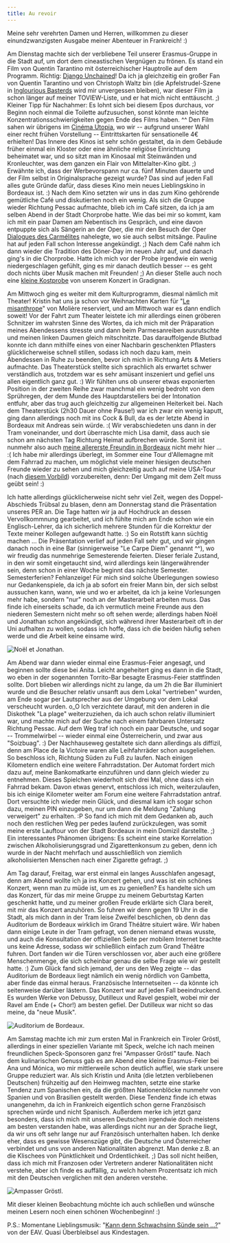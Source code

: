 ```yaml
---
title: Au revoir
---
```


Meine sehr verehrten Damen und Herren, willkommen zu dieser einundzwanzigsten Ausgabe meiner Abenteuer in Frankreich! :)

Am Dienstag machte sich der verbliebene Teil unserer Erasmus-Gruppe in die Stadt auf, um dort dem cineastischen Vergnügen zu frönen. Es stand ein Film von Quentin Tarantino mit österreichischer Hauptrolle auf dem Programm. Richtig: [Django Unchained](http://de.wikipedia.org/wiki/Django_Unchained)! Da ich ja gleichzeitig ein großer Fan von Quentin Tarantino und von Christoph Waltz bin (die Apfelstrudel-Szene in [Inglourious Basterds](http://de.wikipedia.org/wiki/Inglourious_Basterds) wird mir unvergessen bleiben), war dieser Film ja schon länger auf meiner TOVIEW-Liste, und er hat mich nicht enttäuscht. ;) Kleiner Tipp für Nachahmer: Es lohnt sich bei diesem Epos durchaus, vor Beginn noch einmal die Toilette aufzusuchen, sonst könnte man leichte Konzentrationsschwierigkeiten gegen Ende des Films haben. ^^ Den Film sahen wir übrigens im [Cinéma Utopia](http://www.cinemas-utopia.org/bordeaux/), wo wir -- aufgrund unserer Wahl einer recht frühen Vorstellung -- Eintrittskarten für sensationelle 4€ erhielten! Das Innere des Kinos ist sehr schön gestaltet, da in dem Gebäude früher einmal ein Kloster oder eine ähnliche religiöse Einrichtung beheimatet war, und so sitzt man im Kinosaal mit Steinwänden und Kronleuchter, was dem ganzen ein Flair von Mittelalter-Kino gibt. ;) Erwähnte ich, dass der Werbevorspann nur ca. fünf Minuten dauerte und der Film selbst in Originalsprache gezeigt wurde? Das sind auf jeden Fall alles gute Gründe dafür, dass dieses Kino mein neues Lieblingskino in Bordeaux ist. :)
Nach dem Kino setzten wir uns in das zum Kino gehörende gemütliche Café und diskutierten noch ein wenig. Als sich die Gruppe wieder Richtung Pessac aufmachte, blieb ich im Café sitzen, da ich ja am selben Abend in der Stadt Chorprobe hatte. Wie das bei mir so kommt, kam ich mit ein paar Damen am Nebentisch ins Gespräch, und eine davon entpuppte sich als Sängerin an der Oper, die mir den Besuch der Oper [Dialogues des Carmélites](http://de.wikipedia.org/wiki/Dialogues_des_Carm%C3%A9lites) nahelegte, wo sie auch selbst mitsänge. Pauline hat auf jeden Fall schon Interesse angekündigt. ;)
Nach dem Café nahm ich dann wieder die Tradition des Döner-Day im neuen Jahr auf, und danach ging's in die Chorprobe. Hatte ich mich vor der Probe irgendwie ein wenig niedergeschlagen gefühlt, ging es mir danach deutlich besser -- es geht doch nichts über Musik machen mit Freunden! ;) An dieser Stelle auch noch eine [kleine Kostprobe](http://www.youtube.com/watch?v=q1Pcm6LbFDw) von unserem Konzert in Gradignan.

Am Mittwoch ging es weiter mit dem Kulturprogramm, diesmal nämlich mit Theater! Kristin hat uns ja schon vor Weihnachten Karten für "[Le misanthrope](http://de.wikipedia.org/wiki/Le_Misanthrope)" von Molière reserviert, und am Mittwoch war es dann endlich soweit! Vor der Fahrt zum Theater leistete ich mir allerdings einen gröberen Schnitzer im wahrsten Sinne des Wortes, da ich mich mit der Präparation meines Abendessens stresste und dann beim Parmesanreiben ausrutschte und meinen linken Daumen gleich mitschnitzte. Das darauffolgende Blutbad konnte ich dann mithilfe eines von einer Nachbarin geschenkten Pflasters glücklicherweise schnell stillen, sodass ich noch dazu kam, mein Abendessen in Ruhe zu beenden, bevor ich mich in Richtung Arts & Metiers aufmachte.
Das Theaterstück stellte sich sprachlich als erwartet schwer verständlich aus, trotzdem war es sehr amüsant inszeniert und gefiel uns allen eigentlich ganz gut. :) Wir fühlten uns ob unserer etwas exponierten Position in der zweiten Reihe zwar manchmal ein wenig bedroht von dem Sprühregen, der dem Munde des Hauptdarstellers bei der Intonation entfuhr, aber das trug auch gleichzeitig zur allgemeinen Heiterkeit bei.
Nach dem Theaterstück (2h30 Dauer ohne Pause!) war ich zwar ein wenig kaputt, ging dann allerdings noch mit ins Cock & Bull, da es der letzte Abend in Bordeaux mit Andreas sein würde. :(
Wir verabschiedeten uns dann in der Tram voneinander, und dort überraschte mich Lisa damit, dass auch sie schon am nächsten Tag Richtung Heimat aufbrechen würde. Somit ist nunmehr also auch [meine allererste Freundin in Bordeaux](/erasmus/arrivee/) nicht mehr hier ... :(
Ich habe mir allerdings überlegt, im Sommer eine Tour d'Allemagne mit dem Fahrrad zu machen, um möglichst viele meiner hiesigen deutschen Freunde wieder zu sehen und mich gleichzeitig auch auf meine USA-Tour (nach [diesem Vorbild](http://www.biketouring.net/)) vorzubereiten, denn: Der Umgang mit dem Zelt muss geübt sein! :)

Ich hatte allerdings glücklicherweise nicht sehr viel Zeit, wegen des Doppel-Abschieds Trübsal zu blasen, denn am Donnerstag stand die Präsentation unseres PER an. Die Tage hatten wir ja auf Hochdruck an dessen Vervollkommnung gearbeitet, und ich fühlte mich am Ende schon wie ein Englisch-Lehrer, da ich sicherlich mehrere Stunden für die Korrektur der Texte meiner Kollegen aufgewandt hatte. :) So ein Rotstift kann süchtig machen ...
Die Präsentation verlief auf jeden Fall sehr gut, und wir gingen danach noch in eine Bar (sinnigerweise "Le Carpe Diem" genannt ^^), wo wir freudig das nunmehrige Semesterende feierten. Dieser feriale Zustand, in den wir somit eingetaucht sind, wird allerdings kein längerwährender sein, denn schon in einer Woche beginnt das nächste Semester. Semesterferien? Fehlanzeige! Für mich sind solche Überlegungen sowieso nur Gedankenspiele, da ich ja ab sofort ein freier Mann bin, der sich selbst aussuchen kann, wann, wie und wo er arbeitet, da ich ja keine Vorlesungen mehr habe, sondern "nur" noch an der Masterarbeit arbeiten muss. Das finde ich einerseits schade, da ich vermutlich meine Freunde aus den niederen Semestern nicht mehr so oft sehen werde; allerdings haben Noël und Jonathan schon angekündigt, sich während ihrer Masterarbeit oft in der Uni aufhalten zu wollen, sodass ich hoffe, dass ich die beiden häufig sehen werde und die Arbeit keine einsame wird.

![Noël et Jonathan.]($media$/Photo2585.jpg)

Am Abend war dann wieder einmal eine Erasmus-Feier angesagt, und beginnen sollte diese bei Anita. Leicht angeheitert ging es dann in die Stadt, wo eben in der sogenannten Torrito-Bar besagte Erasmus-Feier stattfinden sollte. Dort blieben wir allerdings nicht zu lange, da um 2h die Bar illuminiert wurde und die Besucher relativ unsanft aus dem Lokal "vertrieben" wurden, am Ende sogar per Lautsprecher aus der Umgebung vor dem Lokal verscheucht wurden. o_O Ich verzichtete darauf, mit den anderen in die Diskothek "La plage" weiterzuziehen, da ich auch schon relativ illuminiert war, und machte mich auf der Suche nach einem fahrbaren Untersatz Richtung Pessac. Auf dem Weg traf ich noch ein paar Deutsche, und sogar -- Trommelwirbel -- wieder einmal eine Österreicherin, und zwar aus "Soizbuag". :) Der Nachhauseweg gestaltete sich dann allerdings als diffizil, denn am Place de la Victoire waren alle Leihfahrräder schon ausgeliehen. So beschloss ich, Richtung Süden zu Fuß zu laufen. Nach einigen Kilometern endlich eine weitere Fahrradstation. Der Automat fordert mich dazu auf, meine Bankomatkarte einzuführen und dann gleich wieder zu entnehmen. Dieses Spielchen wiederholt sich drei Mal, ohne dass ich ein Fahrrad bekam. Davon etwas genervt, entschloss ich mich, weiterzulaufen, bis ich einige Kilometer weiter am Forum eine weitere Fahrradstation antraf. Dort versuchte ich wieder mein Glück, und diesmal kam ich sogar schon dazu, meinen PIN einzugeben, nur um dann die Meldung "Zahlung verweigert" zu erhalten. :P So fand ich mich mit dem Gedanken ab, auch noch den restlichen Weg per pedes laufend zurückzulegen, was somit meine erste Lauftour von der Stadt Bordeaux in mein Domizil darstellte. ;)
Ein interessantes Phänomen übrigens: Es scheint eine starke Korrelation zwischen Alkoholisierungsgrad und Zigarettenkonsum zu geben, denn ich wurde in der Nacht mehrfach und ausschließlich von ziemlich alkoholisierten Menschen nach einer Zigarette gefragt. ;)

Am Tag darauf, Freitag, war erst einmal ein langes Ausschlafen angesagt, denn am Abend wollte ich ja ins Konzert gehen, und was ist ein schönes Konzert, wenn man zu müde ist, um es zu genießen? Es handelte sich um das Konzert, für das mir meine Gruppe zu meinem Geburtstag Karten geschenkt hatte, und zu meiner großen Freude erklärte sich Clara bereit, mit mir das Konzert anzuhören. So fuhren wir denn gegen 19 Uhr in die Stadt, als mich dann in der Tram leise Zweifel beschlichen, ob denn das Auditorium de Bordeaux wirklich im Grand Théâtre situiert wäre. Wir haben dann einige Leute in der Tram gefragt, von denen niemand etwas wusste, und auch die Konsultation der offiziellen Seite per mobilem Internet brachte uns keine Adresse, sodass wir schließlich einfach zum Grand Théâtre fuhren. Dort fanden wir die Türen verschlossen vor, aber auch eine größere Menschenmenge, die sich scheinbar genau die selbe Frage wie wir gestellt hatte. :) Zum Glück fand sich jemand, der uns den Weg zeigte -- das Auditorium de Bordeaux liegt nämlich ein wenig nördlich von Gambetta, aber finde das einmal heraus. Französische Internetseiten -- da könnte ich seitenweise darüber lästern.
Das Konzert war auf jeden Fall beeindruckend. Es wurden Werke von Debussy, Dutilleux und Ravel gespielt, wobei mir der Ravel am Ende (+ Chor!) am besten gefiel. Der Dutilleux war nicht so das meine, da "neue Musik".

![Auditorium de Bordeaux.]($media$/Photo2589.jpg)

Am Samstag machte ich mir zum ersten Mal in Frankreich ein Tiroler Gröstl, allerdings in einer speziellen Variante mit Speck, welche ich nach meinen freundlichen Speck-Sponsoren ganz frei "Ampasser Gröstl" taufe. Nach dem kulinarischen Genuss gab es am Abend eine kleine Erasmus-Feier bei Ana und Mónica, wo mir mittlerweile schon deutlich auffiel, wie stark unsere Gruppe reduziert war. Als sich Kristin und Anita (die letzten verbliebenen Deutschen) frühzeitig auf den Heimweg machten, setzte eine starke Tendenz zum Spanischen ein, da die größten Nationenblöcke nunmehr von Spanien und von Brasilien gestellt werden. Diese Tendenz finde ich etwas unangenehm, da ich in Frankreich eigentlich schon gerne Französisch sprechen würde und nicht Spanisch. Außerdem merke ich jetzt ganz besonders, dass ich mich mit unseren Deutschen irgendwie doch meistens am besten verstanden habe, was allerdings nicht nur an der Sprache liegt, da wir uns oft sehr lange nur auf Französisch unterhalten haben. Ich denke eher, dass es gewisse Wesenszüge gibt, die Deutsche und Österreicher verbindet und uns von anderen Nationalitäten abgrenzt. Man denke z.B. an die Klischees von Pünktlichkeit und Ordentlichkeit. ;) Das soll nicht heißen, dass ich mich mit Franzosen oder Vertretern anderer Nationalitäten nicht verstehe, aber ich finde es auffällig, zu welch hohem Prozentsatz ich mich mit den Deutschen verglichen mit den anderen verstehe.

![Ampasser Gröstl.]($media$/Photo2593.jpg)

Mit dieser kleinen Beobachtung möchte ich auch schließen und wünsche meinen Lesern noch einen schönen Wochenbeginn! :)

P.S.: Momentane Lieblingsmusik: "[Kann denn Schwachsinn Sünde sein ...?](http://www.eav.at/eav/diskographie/trackliste_109_kann_denn_schwachsinn_suende_sein.html)" von der EAV. Quasi Überbleibsel aus Kindestagen.
